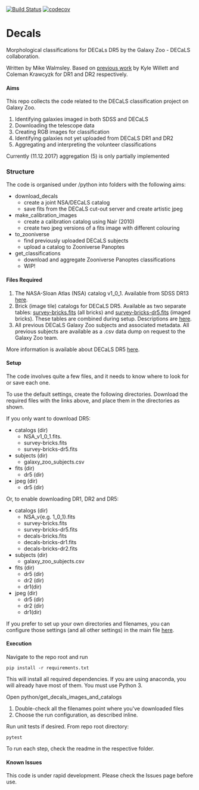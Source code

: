 [![Build Status](https://travis-ci.org/zooniverse/decals.svg?branch=master)](https://travis-ci.org/zooniverse/decals)
[![codecov](https://codecov.io/gh/zooniverse/decals/branch/master/graph/badge.svg)](https://codecov.io/gh/zooniverse/decals)


# Decals

Morphological classifications for DECaLs DR5 by the Galaxy Zoo - DECaLS collaboration.

Written by Mike Walmsley.
Based on [previous work](https://github.com/willettk/decals)
by Kyle Willett and Coleman Krawcyzk for DR1 and DR2 respectively.

#### Aims

This repo collects the code related to the DECaLS classification project on Galaxy Zoo.
1. Identifying galaxies imaged in both SDSS and DECaLS
2. Downloading the telescope data
3. Creating RGB images for classification
4. Identifying galaxies not yet uploaded from DECaLS DR1 and DR2
5. Aggregating and interpreting the volunteer classifications

Currently (11.12.2017) aggregation (5) is only partially implemented

### Structure

The code is organised under /python into folders with the following aims:

+ download_decals
    - create a joint NSA/DECaLS catalog
    - save fits from the DECaLS cut-out server and create artistic jpeg
+ make_calibration_images
    - create a calibration catalog using Nair (2010)
    - create two jpeg versions of a fits image with different colouring
+ to_zooniverse
    - find previously uploaded DECaLS subjects
    - upload a catalog to Zooniverse Panoptes
+ get_classifications
    - download and aggregate Zooniverse Panoptes classifications
    - WIP!


#### Files Required

1. The NASA-Sloan Atlas (NSA) catalog v1_0_1. Available from
SDSS DR13 [here](http://skyserver.sdss.org/dr13/en/help/browser/browser.aspx#&&history=description+nsatlas+U).
2. Brick (image tile) catalogs for DECaLS DR5. Available as two separate tables:
[survey-bricks.fits](http://portal.nersc.gov/project/cosmo/data/legacysurvey/dr5/survey-bricks.fits.gz) (all bricks) and [survey-bricks-dr5.fits](http://portal.nersc.gov/project/cosmo/data/legacysurvey/dr5/survey-bricks-dr5.fits.gz) (imaged bricks).
These tables are combined during setup.
Descriptions are [here](http://legacysurvey.org/dr5/files/).
3. All previous DECaLS Galaxy Zoo subjects and associated metadata.
All previous subjects are available as a .csv data dump on request to the Galaxy Zoo team.

More information is available about DECaLS DR5 [here](http://legacysurvey.org/dr5/).

#### Setup

The code involves quite a few files, and it needs to know where to look
 for or save each one.

To use the default settings, create the following directories.
Download the required files with the links above, and place them
in the directories as shown.

If you only want to download DR5:

+ catalogs (dir)
    - NSA_v1_0_1.fits.
    - survey-bricks.fits
    - survey-bricks-dr5.fits
+ subjects (dir)
    - galaxy_zoo_subjects.csv
+ fits (dir)
    + dr5 (dir)
+ jpeg (dir)
    + dr5 (dir)

Or, to enable downloading DR1, DR2 and DR5:

+ catalogs (dir)
    - NSA_v{e.g. 1_0_1}.fits
    - survey-bricks.fits
    - survey-bricks-dr5.fits
    - decals-bricks.fits
    - decals-bricks-dr1.fits
    - decals-bricks-dr2.fits
+ subjects (dir)
    - galaxy_zoo_subjects.csv
+ fits (dir)
    + dr5 (dir)
    + dr2 (dir)
    + dr1(dir)
+ jpeg (dir)
    + dr5 (dir)
    + dr2 (dir)
    + dr1(dir)

If you prefer to set up your own directories and filenames,
you can configure those settings (and all other settings) in the main file [here](https://github.com/zooniverse/decals/python/get_decals_images_and_catalogs.py).


#### Execution
Navigate to the repo root and run

`pip install -r requirements.txt`

This will install all required dependencies.
If you are using anaconda, you will already have most of them.
You must use Python 3.

Open python/get_decals_images_and_catalogs
1. Double-check all the filenames point where you've downloaded files
2. Choose the run configuration, as described inline.

Run unit tests if desired. From repo root directory:

`pytest`

To run each step, check the readme in the respective folder.


#### Known Issues

This code is under rapid development. Please check the Issues page before use.
